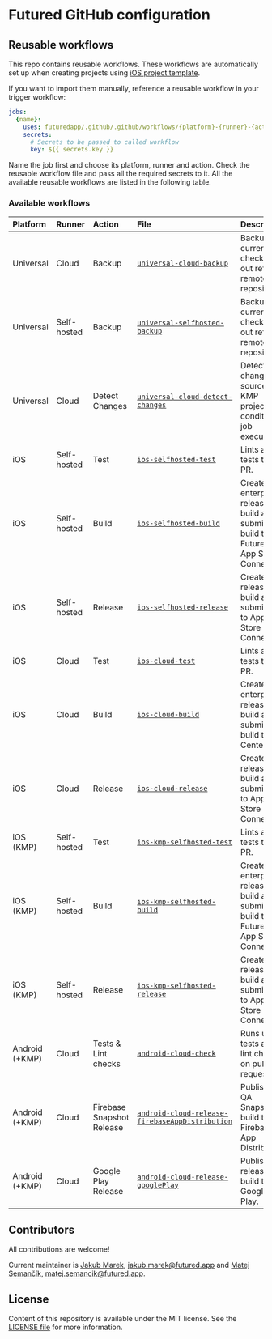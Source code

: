 # Futured GitHub configuration

## Reusable workflows

This repo contains reusable workflows. These workflows are automatically
set up when creating projects using
[iOS project template](https://github.com/futuredapp/iOS-project-template).

If you want to import them manually, reference a reusable workflow in your trigger workflow:

```yml
jobs:
  {name}:
    uses: futuredapp/.github/.github/workflows/{platform}-{runner}-{action}.yml@1.0.0
    secrets:
      # Secrets to be passed to called workflow
      key: ${{ secrets.key }}
```

Name the job first and choose its platform, runner and action.
Check the reusable workflow file and pass all the required secrets to it.
All the available reusable workflows are listed in the following table.

### Available workflows

| Platform       | Runner      | Action                    | File                                                                                                                   | Description                                                                          |
|:---------------|:------------|:--------------------------|:-----------------------------------------------------------------------------------------------------------------------|:-------------------------------------------------------------------------------------|
| Universal      | Cloud       | Backup                    | [`universal-cloud-backup`](.github/workflows/universal-cloud-backup.yml)                                               | Backups currently checked out ref to a remote repository.                            |
| Universal      | Self-hosted | Backup                    | [`universal-selfhosted-backup`](.github/workflows/universal-selfhosted-backup.yml)                                     | Backups currently checked out ref to a remote repository.                            |
| Universal      | Cloud       | Detect Changes            | [`universal-cloud-detect-changes`](.github/workflows/universal-cloud-detect-changes.yml)                               | Detects changed sources in KMP projects for conditional job execution.               |
| iOS            | Self-hosted | Test                      | [`ios-selfhosted-test`](.github/workflows/ios-selfhosted-test.yml)                                                     | Lints and tests the PR.                                                              |
| iOS            | Self-hosted | Build                     | [`ios-selfhosted-build`](.github/workflows/ios-selfhosted-build.yml)                                                   | Creates enterprise release build and submits the build to Futured App Store Connect. |
| iOS            | Self-hosted | Release                   | [`ios-selfhosted-release`](.github/workflows/ios-selfhosted-release.yml)                                               | Creates release build and submits it to App Store Connect.                           |
| iOS            | Cloud       | Test                      | [`ios-cloud-test`](.github/workflows/ios-cloud-test.yml)                                                               | Lints and tests the PR.                                                              |
| iOS            | Cloud       | Build                     | [`ios-cloud-build`](.github/workflows/ios-cloud-build.yml)                                                             | Creates enterprise release build and submits the build to App Center.                |
| iOS            | Cloud       | Release                   | [`ios-cloud-release`](.github/workflows/ios-cloud-release.yml)                                                         | Creates release build and submits it to App Store Connect.                           |
| iOS (KMP)      | Self-hosted | Test                      | [`ios-kmp-selfhosted-test`](.github/workflows/ios-kmp-selfhosted-test.yml)                                             | Lints and tests the PR.                                                              |
| iOS (KMP)      | Self-hosted | Build                     | [`ios-kmp-selfhosted-build`](.github/workflows/ios-kmp-selfhosted-build.yml)                                           | Creates enterprise release build and submits the build to Futured App Store Connect. |
| iOS (KMP)      | Self-hosted | Release                   | [`ios-kmp-selfhosted-release`](.github/workflows/ios-kmp-selfhosted-release.yml)                                       | Creates release build and submits it to App Store Connect.                           |
| Android (+KMP) | Cloud       | Tests & Lint checks       | [`android-cloud-check`](.github/workflows/android-cloud-check.yml)                                                     | Runs unit tests and lint checks on pull request.                                     |
| Android (+KMP) | Cloud       | Firebase Snapshot Release | [`android-cloud-release-firebaseAppDistribution`](.github/workflows/android-cloud-release-firebaseAppDistribution.yml) | Publishes QA Snapshot build to Firebase App Distribution.                            |
| Android (+KMP) | Cloud       | Google Play Release       | [`android-cloud-release-googlePlay`](.github/workflows/android-cloud-release-googlePlay.yml)                           | Publishes release build to Google Play.                                              |

## Contributors

All contributions are welcome!

Current maintainer is [Jakub Marek](https://github.com/jmarek41), <jakub.marek@futured.app> and [Matej Semančík](https://github.com/matejsemancik), <matej.semancik@futured.app>.

## License

Content of this repository is available under the MIT license. See the [LICENSE file](LICENSE) for more information.
